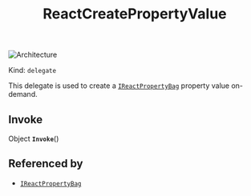 ﻿---
id: ReactCreatePropertyValue
title: ReactCreatePropertyValue
---

![Architecture](https://img.shields.io/badge/architecture-new_&_old-green)

Kind: `delegate`

This delegate is used to create a [`IReactPropertyBag`](IReactPropertyBag) property value on-demand.

## Invoke
Object **`Invoke`**()

## Referenced by
- [`IReactPropertyBag`](IReactPropertyBag)

